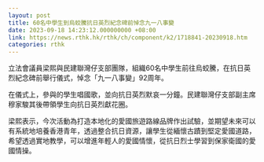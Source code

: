 ```yaml
---
layout: post
title: 60名中學生到烏蛟騰抗日英烈紀念碑前悼念九一八事變
date: 2023-09-18 14:23:12.000000000 +08:00
link: https://news.rthk.hk/rthk/ch/component/k2/1718841-20230918.htm
categories: rthk
---
```


立法會議員梁熙與民建聯灣仔支部團隊，組織60名中學生前往烏蛟騰，在抗日英烈紀念碑前舉行儀式，悼念「九一八事變」92周年。

在儀式上，參與的學生唱國歌，並向抗日英烈默哀一分鐘。民建聯灣仔支部副主席穆家駿其後帶領學生向抗日英烈獻花圈。

梁熙表示，今次活動為打造本地化的愛國旅遊路線品牌作出試驗，並期望未來可以有系統地培養香港青年，透過整合抗日資源，讓學生從緬懷古蹟到堅定愛國道路，希望透過實地教學，可以增進年輕人的愛國情懷，從抗日烈士學習到保家衛國的愛國情操。
